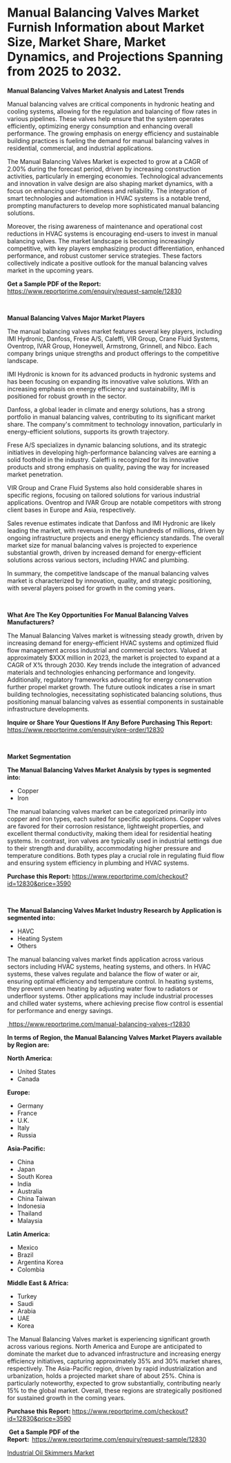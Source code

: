 <p><h1>Manual Balancing Valves Market Furnish Information about Market Size, Market Share, Market Dynamics, and Projections Spanning from 2025 to 2032.</h1></p><p><strong>Manual Balancing Valves Market Analysis and Latest Trends</strong></p>
<p><p>Manual balancing valves are critical components in hydronic heating and cooling systems, allowing for the regulation and balancing of flow rates in various pipelines. These valves help ensure that the system operates efficiently, optimizing energy consumption and enhancing overall performance. The growing emphasis on energy efficiency and sustainable building practices is fueling the demand for manual balancing valves in residential, commercial, and industrial applications.</p><p>The Manual Balancing Valves Market is expected to grow at a CAGR of 2.00% during the forecast period, driven by increasing construction activities, particularly in emerging economies. Technological advancements and innovation in valve design are also shaping market dynamics, with a focus on enhancing user-friendliness and reliability. The integration of smart technologies and automation in HVAC systems is a notable trend, prompting manufacturers to develop more sophisticated manual balancing solutions.</p><p>Moreover, the rising awareness of maintenance and operational cost reductions in HVAC systems is encouraging end-users to invest in manual balancing valves. The market landscape is becoming increasingly competitive, with key players emphasizing product differentiation, enhanced performance, and robust customer service strategies. These factors collectively indicate a positive outlook for the manual balancing valves market in the upcoming years.</p></p>
<p><strong>Get a Sample PDF of the Report:&nbsp;</strong> <a href="https://www.reportprime.com/enquiry/request-sample/12830?utm_campaign=3209&utm_medium=2&utm_source=Github&utm_content=ia&utm_term=19032025&utm_id=manual-balancing-valves">https://www.reportprime.com/enquiry/request-sample/12830</a></p>
<p>&nbsp;</p>
<p><strong>Manual Balancing Valves Major Market Players</strong></p>
<p><p>The manual balancing valves market features several key players, including IMI Hydronic, Danfoss, Frese A/S, Caleffi, VIR Group, Crane Fluid Systems, Oventrop, IVAR Group, Honeywell, Armstrong, Grinnell, and Nibco. Each company brings unique strengths and product offerings to the competitive landscape.</p><p>IMI Hydronic is known for its advanced products in hydronic systems and has been focusing on expanding its innovative valve solutions. With an increasing emphasis on energy efficiency and sustainability, IMI is positioned for robust growth in the sector.</p><p>Danfoss, a global leader in climate and energy solutions, has a strong portfolio in manual balancing valves, contributing to its significant market share. The company's commitment to technology innovation, particularly in energy-efficient solutions, supports its growth trajectory.</p><p>Frese A/S specializes in dynamic balancing solutions, and its strategic initiatives in developing high-performance balancing valves are earning a solid foothold in the industry. Caleffi is recognized for its innovative products and strong emphasis on quality, paving the way for increased market penetration.</p><p>VIR Group and Crane Fluid Systems also hold considerable shares in specific regions, focusing on tailored solutions for various industrial applications. Oventrop and IVAR Group are notable competitors with strong client bases in Europe and Asia, respectively.</p><p>Sales revenue estimates indicate that Danfoss and IMI Hydronic are likely leading the market, with revenues in the high hundreds of millions, driven by ongoing infrastructure projects and energy efficiency standards. The overall market size for manual balancing valves is projected to experience substantial growth, driven by increased demand for energy-efficient solutions across various sectors, including HVAC and plumbing.</p><p>In summary, the competitive landscape of the manual balancing valves market is characterized by innovation, quality, and strategic positioning, with several players poised for growth in the coming years.</p></p>
<p>&nbsp;</p>
<p><strong>What Are The Key Opportunities For Manual Balancing Valves Manufacturers?</strong></p>
<p><p>The Manual Balancing Valves market is witnessing steady growth, driven by increasing demand for energy-efficient HVAC systems and optimized fluid flow management across industrial and commercial sectors. Valued at approximately $XXX million in 2023, the market is projected to expand at a CAGR of X% through 2030. Key trends include the integration of advanced materials and technologies enhancing performance and longevity. Additionally, regulatory frameworks advocating for energy conservation further propel market growth. The future outlook indicates a rise in smart building technologies, necessitating sophisticated balancing solutions, thus positioning manual balancing valves as essential components in sustainable infrastructure developments.</p></p>
<p><strong>Inquire or Share Your Questions If Any Before Purchasing This Report:</strong> <a href="https://www.reportprime.com/enquiry/pre-order/12830?utm_campaign=3209&utm_medium=2&utm_source=Github&utm_content=ia&utm_term=19032025&utm_id=manual-balancing-valves">https://www.reportprime.com/enquiry/pre-order/12830</a></p>
<p>&nbsp;</p>
<p><strong>Market Segmentation</strong></p>
<p><strong>The Manual Balancing Valves Market Analysis by types is segmented into:</strong></p>
<p><ul><li>Copper</li><li>Iron</li></ul></p>
<p><p>The manual balancing valves market can be categorized primarily into copper and iron types, each suited for specific applications. Copper valves are favored for their corrosion resistance, lightweight properties, and excellent thermal conductivity, making them ideal for residential heating systems. In contrast, iron valves are typically used in industrial settings due to their strength and durability, accommodating higher pressure and temperature conditions. Both types play a crucial role in regulating fluid flow and ensuring system efficiency in plumbing and HVAC systems.</p></p>
<p><strong>Purchase this Report:&nbsp;</strong><a href="https://www.reportprime.com/checkout?id=12830&price=3590&utm_campaign=3209&utm_medium=2&utm_source=Github&utm_content=ia&utm_term=19032025&utm_id=manual-balancing-valves">https://www.reportprime.com/checkout?id=12830&price=3590</a></p>
<p>&nbsp;</p>
<p><strong>The Manual Balancing Valves Market Industry Research by Application is segmented into:</strong></p>
<p><ul><li>HAVC</li><li>Heating System</li><li>Others</li></ul></p>
<p><p>The manual balancing valves market finds application across various sectors including HVAC systems, heating systems, and others. In HVAC systems, these valves regulate and balance the flow of water or air, ensuring optimal efficiency and temperature control. In heating systems, they prevent uneven heating by adjusting water flow to radiators or underfloor systems. Other applications may include industrial processes and chilled water systems, where achieving precise flow control is essential for performance and energy savings.</p></p>
<p><a href="https://www.reportprime.com/manual-balancing-valves-r12830?utm_campaign=3209&utm_medium=2&utm_source=Github&utm_content=ia&utm_term=19032025&utm_id=manual-balancing-valves">&nbsp;https://www.reportprime.com/manual-balancing-valves-r12830</a></p>
<p><strong>In terms of Region, the Manual Balancing Valves Market Players available by Region are:</strong></p>
<p>
    <p> <strong> North America: </strong>
        <ul>
            <li>United States</li>
            <li>Canada</li>
        </ul>
        </p> 
    <p> <strong> Europe: </strong>
        <ul>
            <li>Germany</li>
            <li>France</li>
            <li>U.K.</li>
            <li>Italy</li>
            <li>Russia</li>
        </ul>
        </p> 
    <p> <strong> Asia-Pacific: </strong>
        <ul>
            <li>China</li>
            <li>Japan</li>
            <li>South Korea</li>
            <li>India</li>
            <li>Australia</li>
            <li>China Taiwan</li>
            <li>Indonesia</li>
            <li>Thailand</li>
            <li>Malaysia</li>
        </ul>
        </p> 
    <p> <strong> Latin America: </strong>
        <ul>
            <li>Mexico</li>
            <li>Brazil</li>
            <li>Argentina Korea</li>
            <li>Colombia</li>
        </ul>
        </p> 
    <p> <strong> Middle East & Africa: </strong>
        <ul>
            <li>Turkey</li>
            <li>Saudi</li>
            <li>Arabia</li>
            <li>UAE</li>
            <li>Korea</li>
        </ul>
    </p>
    </p>
<p><p>The Manual Balancing Valves market is experiencing significant growth across various regions. North America and Europe are anticipated to dominate the market due to advanced infrastructure and increasing energy efficiency initiatives, capturing approximately 35% and 30% market shares, respectively. The Asia-Pacific region, driven by rapid industrialization and urbanization, holds a projected market share of about 25%. China is particularly noteworthy, expected to grow substantially, contributing nearly 15% to the global market. Overall, these regions are strategically positioned for sustained growth in the coming years.</p></p>
<p><strong>Purchase this Report: </strong><a href="https://www.reportprime.com/checkout?id=12830&price=3590&utm_campaign=3209&utm_medium=2&utm_source=Github&utm_content=ia&utm_term=19032025&utm_id=manual-balancing-valves">https://www.reportprime.com/checkout?id=12830&price=3590</a></p>
<p>&nbsp;<strong>Get a Sample PDF of the Report:&nbsp;&nbsp;</strong><a href="https://www.reportprime.com/enquiry/request-sample/12830?utm_campaign=3209&utm_medium=2&utm_source=Github&utm_content=ia&utm_term=19032025&utm_id=manual-balancing-valves">https://www.reportprime.com/enquiry/request-sample/12830</a></p>
<p><strong></strong></p>
<p><p><a href="https://github.com/yankimber90yankim/Market-Research-Report-List-1/blob/main/industrial-oil-skimmers-market.md?utm_campaign=3209&utm_medium=2&utm_source=Github&utm_content=ia&utm_term=19032025&utm_id=manual-balancing-valves">Industrial Oil Skimmers Market</a></p></p>